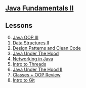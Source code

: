 ## <b><u>Java Fundamentals II</u></b>


## Lessons
0. [Java OOP III]()
1. [Data Structures II]()
2. [Design Patterns and Clean Code]()
3. [Java Under The Hood]()
4. [Networking in Java]()
5. [Intro to Threads]()
6. [Java Under The Hood II]()
7. [Classes + OOP Review]()
8. [Intro to Git]()



